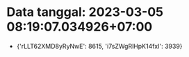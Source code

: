 # Data tanggal: 2023-03-05 08:19:07.034926+07:00

* {'rLLT62XMD8yRyNwE': 8615, 'i7sZWgRlHpK14fxI': 3939}
